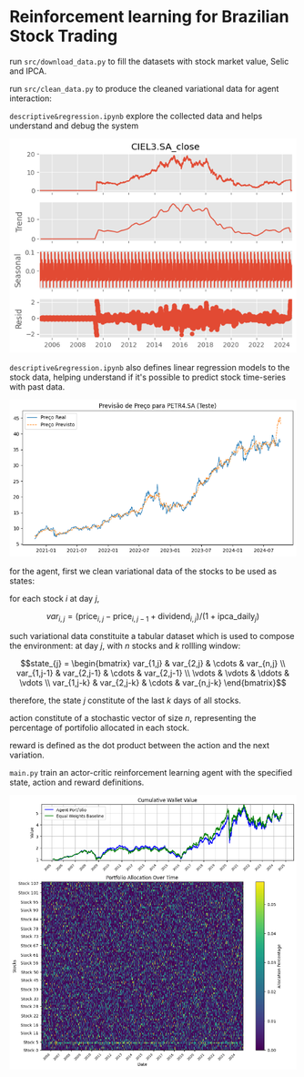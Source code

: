 # Reinforcement learning for Brazilian Stock Trading

run `src/download_data.py` to fill the datasets with stock market value, Selic and IPCA.

run `src/clean_data.py` to produce the cleaned variational data for agent interaction:

`descriptive&regression.ipynb` explore the collected data and helps understand and debug the system

![](results/time-series.png)

`descriptive&regression.ipynb` also defines linear regression models to the stock data, helping understand if it's possible to predict stock time-series with past data.

![](results/regression.png)

for the agent, first we clean variational data of the stocks to be used as states:

for each stock $i$ at day $j$,
```math
var_{i,j} = (\text{price}_{i,j} - \text{price}_{i,j-1} + \text{dividend}_{i,j}) / (1 + \text{ipca\_daily}_{j})
```

such variational data constituite a tabular dataset which is used to compose the environment:
at day $j$, with $n$ stocks and $k$ rollling window:
```math
state_{j} =
\begin{bmatrix}
var_{1,j} & var_{2,j} & \cdots & var_{n,j} \\
var_{1,j-1} & var_{2,j-1} & \cdots & var_{2,j-1} \\
\vdots & \vdots & \ddots & \vdots \\
var_{1,j-k} & var_{2,j-k} & \cdots & var_{n,j-k}
\end{bmatrix}
```
therefore, the state $j$ constitute of the last $k$ days of all stocks.

action constitute of a stochastic vector of size $n$, representing the percentage of portifolio allocated in each stock.

reward is defined as the dot product between the action and the next variation.

`main.py` train an actor-critic reinforcement learning agent with the specified state, action and reward definitions.


![](results/baseline_2024-10-31/plot.png)